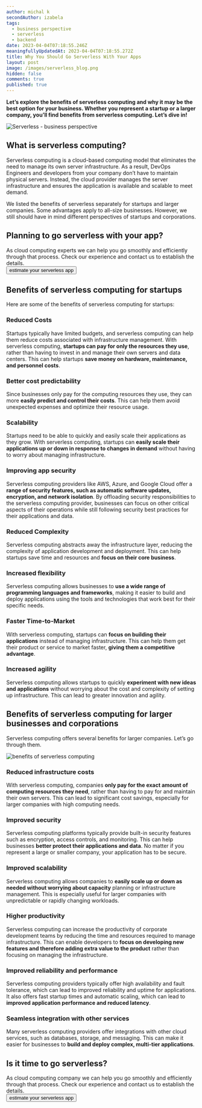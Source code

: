 ```yaml
---
author: michal k
secondAuthor: izabela
tags:
  - business perspective
  - serverless
  - backend
date: 2023-04-04T07:18:55.246Z
meaningfullyUpdatedAt: 2023-04-04T07:18:55.272Z
title: Why You Should Go Serverless With Your Apps
layout: post
image: /images/serverless_blog.png
hidden: false
comments: true
published: true
---
```

**Let’s explore the benefits of serverless computing and why it may be the best option for your business. Whether you represent a startup or a larger company, you’ll find benefits from serverless computing. Let’s dive in!**

<div class="image"><img src="/images/serverless_blog.png" alt="Serverless - business perspective" title="undefined"  /> </div>

## What is serverless computing?

Serverless computing is a cloud-based computing model that eliminates the need to manage its own server infrastructure. As a result, DevOps Engineers and developers from your company don’t have to maintain physical servers. Instead, the cloud provider manages the server infrastructure and ensures the application is available and scalable to meet demand.

We listed the benefits of serverless separately for startups and larger companies. Some advantages apply to all-size businesses. However, we still should have in mind different perspectives of startups and corporations.

<div class='block-button'><h2>Planning to go serverless with your app? </h2><div>As cloud computing experts we can help you go smoothly and efficiently through that process. Check our experience and contact us to establish the details.</div><a href="/our-areas/cloud-services"><button>estimate your serverless app</button></a></div>

## Benefits of serverless computing for startups

Here are some of the benefits of serverless computing for startups:

### Reduced Costs

Startups typically have limited budgets, and serverless computing can help them reduce costs associated with infrastructure management. With serverless computing, **startups can pay for only the resources they use**, rather than having to invest in and manage their own servers and data centers. This can help startups **save money on hardware, maintenance, and personnel costs**.

### Better cost predictability

Since businesses only pay for the computing resources they use, they can more **easily predict and control their costs**. This can help them avoid unexpected expenses and optimize their resource usage.

### Scalability

Startups need to be able to quickly and easily scale their applications as they grow. With serverless computing, startups can **easily scale their applications up or down in response to changes in demand** without having to worry about managing infrastructure.

### Improving app security

Serverless computing providers like AWS, Azure, and Google Cloud offer a **range of security features, such as automatic software updates, encryption, and network isolation**. By offloading security responsibilities to the serverless computing provider, businesses can focus on other critical aspects of their operations while still following security best practices for their applications and data.

### Reduced Complexity

Serverless computing abstracts away the infrastructure layer, reducing the complexity of application development and deployment. This can help startups save time and resources and **focus on their core business**.

### Increased flexibility

Serverless computing allows businesses to **use a wide range of programming languages and frameworks**, making it easier to build and deploy applications using the tools and technologies that work best for their specific needs.

### Faster Time-to-Market

With serverless computing, startups can **focus on building their applications** instead of managing infrastructure. This can help them get their product or service to market faster, **giving them a competitive advantage**.

### Increased agility

Serverless computing allows startups to quickly **experiment with new ideas and applications** without worrying about the cost and complexity of setting up infrastructure. This can lead to greater innovation and agility.

## Benefits of serverless computing for larger businesses and corporations

Serverless computing offers several benefits for larger companies. Let’s go through them.

<div class="image"><img src="/images/cloud-remote-devops.png" alt="benefits of serverless computing" title="benefits of serverless computing"  /> </div>

### Reduced infrastructure costs

With serverless computing, companies **only pay for the exact amount of computing resources they need**, rather than having to pay for and maintain their own servers. This can lead to significant cost savings, especially for larger companies with high computing needs.

### Improved security

Serverless computing platforms typically provide built-in security features such as encryption, access controls, and monitoring. This can help businesses **better protect their applications and data**. No matter if you represent a large or smaller company, your application has to be secure.

### Improved scalability

Serverless computing allows companies to **easily scale up or down as needed without worrying about capacity** planning or infrastructure management. This is especially useful for larger companies with unpredictable or rapidly changing workloads.

### Higher productivity

Serverless computing can increase the productivity of corporate development teams by reducing the time and resources required to manage infrastructure. This can enable developers to **focus on developing new features and therefore adding extra value to the product** rather than focusing on managing the infrastructure.

### Improved reliability and performance

Serverless computing providers typically offer high availability and fault tolerance, which can lead to improved reliability and uptime for applications. It also offers fast startup times and automatic scaling, which can lead to **improved application performance and reduced latency**.

### Seamless integration with other services

Many serverless computing providers offer integrations with other cloud services, such as databases, storage, and messaging. This can make it easier for businesses to **build and deploy complex, multi-tier applications**.

<div class='block-button'><h2>Is it time to go serverless? </h2><div>As cloud computing company we can help you go smoothly and efficiently through that process. Check our experience and contact us to establish the details.</div><a href="/our-areas/cloud-services"><button>estimate your serverless app</button></a></div>